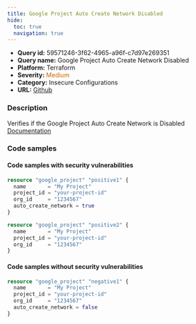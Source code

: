 ```yaml
---
title: Google Project Auto Create Network Disabled
hide:
  toc: true
  navigation: true
---
```


<style>
  .highlight .hll {
    background-color: #ff171742;
  }
  .md-content {
    max-width: 1100px;
    margin: 0 auto;
  }
</style>

-   **Query id:** 59571246-3f62-4965-a96f-c7d97e269351
-   **Query name:** Google Project Auto Create Network Disabled
-   **Platform:** Terraform
-   **Severity:** <span style="color:#C60">Medium</span>
-   **Category:** Insecure Configurations
-   **URL:** [Github](https://github.com/Checkmarx/kics/tree/master/assets/queries/terraform/gcp/google_project_auto_create_network_disabled)

### Description
Verifies if the Google Project Auto Create Network is Disabled<br>
[Documentation](https://registry.terraform.io/providers/hashicorp/google/latest/docs/resources/google_project)

### Code samples
#### Code samples with security vulnerabilities
```tf title="Positive test num. 1 - tf file" hl_lines="8 5"
resource "google_project" "positive1" {
  name       = "My Project"
  project_id = "your-project-id"
  org_id     = "1234567"
  auto_create_network = true
}

resource "google_project" "positive2" {
  name       = "My Project"
  project_id = "your-project-id"
  org_id     = "1234567"
}

```


#### Code samples without security vulnerabilities
```tf title="Negative test num. 1 - tf file"
resource "google_project" "negative1" {
  name       = "My Project"
  project_id = "your-project-id"
  org_id     = "1234567"
  auto_create_network = false
}

```
